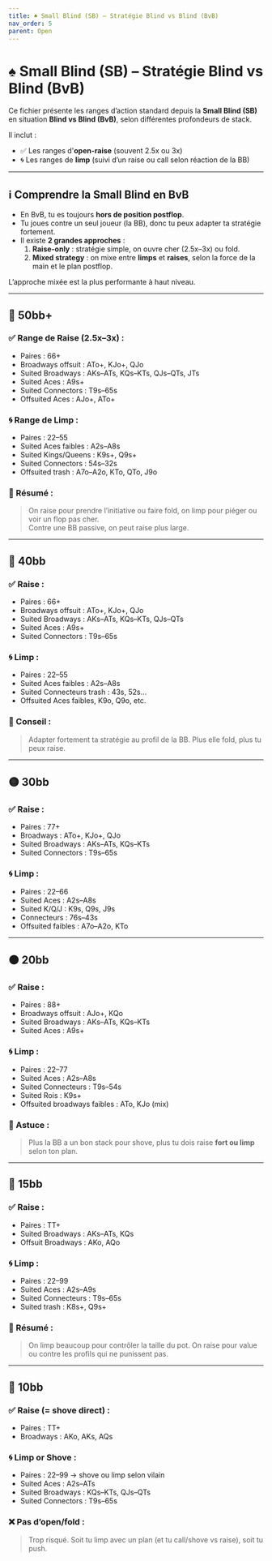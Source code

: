 ```yaml
---
title: ♠️ Small Blind (SB) – Stratégie Blind vs Blind (BvB)
nav_order: 5
parent: Open
---
```


# ♠️ Small Blind (SB) – Stratégie Blind vs Blind (BvB)

Ce fichier présente les ranges d’action standard depuis la **Small Blind (SB)** en situation **Blind vs Blind (BvB)**, selon différentes profondeurs de stack.

Il inclut :
- ✅ Les ranges d'**open-raise** (souvent 2.5x ou 3x)
- 🌀 Les ranges de **limp** (suivi d’un raise ou call selon réaction de la BB)

---

## ℹ️ Comprendre la Small Blind en BvB

- En BvB, tu es toujours **hors de position postflop**.
- Tu joues contre un seul joueur (la BB), donc tu peux adapter ta stratégie fortement.
- Il existe **2 grandes approches** :
  1. **Raise-only** : stratégie simple, on ouvre cher (2.5x–3x) ou fold.
  2. **Mixed strategy** : on mixe entre **limps** et **raises**, selon la force de la main et le plan postflop.

L’approche mixée est la plus performante à haut niveau.

---

## 🔵 50bb+

### ✅ Range de **Raise (2.5x–3x)** :
- Paires : 66+
- Broadways offsuit : ATo+, KJo+, QJo
- Suited Broadways : AKs–ATs, KQs–KTs, QJs–QTs, JTs
- Suited Aces : A9s+
- Suited Connectors : T9s–65s
- Offsuited Aces : AJo+, ATo+

### 🌀 Range de **Limp** :
- Paires : 22–55
- Suited Aces faibles : A2s–A8s
- Suited Kings/Queens : K9s+, Q9s+
- Suited Connectors : 54s–32s
- Offsuited trash : A7o–A2o, KTo, QTo, J9o

### 🧠 Résumé :
> On raise pour prendre l’initiative ou faire fold, on limp pour piéger ou voir un flop pas cher.  
> Contre une BB passive, on peut raise plus large.

---

## 🔵 40bb

### ✅ Raise :
- Paires : 66+
- Broadways offsuit : ATo+, KJo+, QJo
- Suited Broadways : AKs–ATs, KQs–KTs, QJs–QTs
- Suited Aces : A9s+
- Suited Connectors : T9s–65s

### 🌀 Limp :
- Paires : 22–55
- Suited Aces faibles : A2s–A8s
- Suited Connecteurs trash : 43s, 52s…
- Offsuited Aces faibles, K9o, Q9o, etc.

### 🧠 Conseil :
> Adapter fortement ta stratégie au profil de la BB. Plus elle fold, plus tu peux raise.

---

## 🟡 30bb

### ✅ Raise :
- Paires : 77+
- Broadways : ATo+, KJo+, QJo
- Suited Broadways : AKs–ATs, KQs–KTs
- Suited Connectors : T9s–65s

### 🌀 Limp :
- Paires : 22–66
- Suited Aces : A2s–A8s
- Suited K/Q/J : K9s, Q9s, J9s
- Connecteurs : 76s–43s
- Offsuited faibles : A7o–A2o, KTo

---

## 🟠 20bb

### ✅ Raise :
- Paires : 88+
- Broadways offsuit : AJo+, KQo
- Suited Broadways : AKs–ATs, KQs–KTs
- Suited Aces : A9s+

### 🌀 Limp :
- Paires : 22–77
- Suited Aces : A2s–A8s
- Suited Connecteurs : T9s–54s
- Suited Rois : K9s+
- Offsuited broadways faibles : ATo, KJo (mix)

### 🧠 Astuce :
> Plus la BB a un bon stack pour shove, plus tu dois raise **fort ou limp** selon ton plan.

---

## 🔴 15bb

### ✅ Raise :
- Paires : TT+
- Suited Broadways : AKs–ATs, KQs
- Offsuit Broadways : AKo, AQo

### 🌀 Limp :
- Paires : 22–99
- Suited Aces : A2s–A9s
- Suited Connecteurs : T9s–65s
- Suited trash : K8s+, Q9s+

### 🧠 Résumé :
> On limp beaucoup pour contrôler la taille du pot. On raise pour value ou contre les profils qui ne punissent pas.

---

## 🔴 10bb

### ✅ Raise (= shove direct) :
- Paires : TT+
- Broadways : AKo, AKs, AQs

### 🌀 Limp or Shove :
- Paires : 22–99 → shove ou limp selon vilain
- Suited Aces : A2s–ATs
- Suited Broadways : KQs–KTs, QJs–QTs
- Suited Connectors : T9s–65s

### ❌ Pas d’open/fold :
> Trop risqué. Soit tu limp avec un plan (et tu call/shove vs raise), soit tu push.
